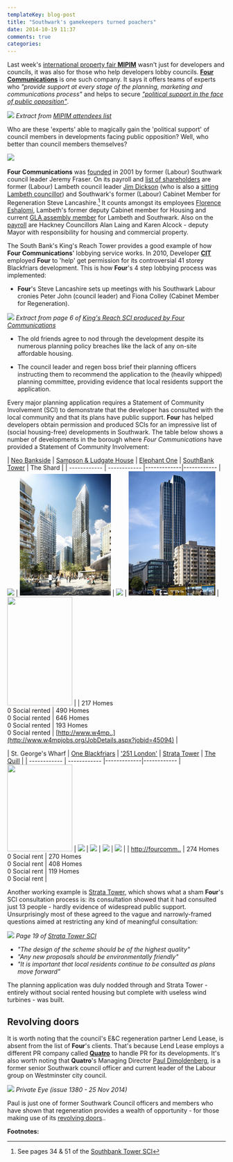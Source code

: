 ```yaml
---
templateKey: blog-post
title: "Southwark's gamekeepers turned poachers"
date: 2014-10-19 11:37
comments: true
categories: 
---
```

Last week's [international property fair __MIPIM__](http://www.theguardian.com/commentisfree/2014/oct/14/yacht-cannes-selling-homes-local-government-officials-mipim) wasn't just for developers and councils, it was also for those who help developers lobby councils. [__Four Communications__](http://www.fourcommunications.com/) is one such company. It says it offers teams of experts who _"provide support at every stage of the planning, marketing and communications process"_ and helps to secure [_"political support in the face of public opposition"_](https://www.fourcommunications.com/work-gallery/helping-secure-new-community-stadium).  
 
![](http://crappistmartin.github.io/images/FourMipimStand.png)
*Extract from [MIPIM attendees 
list](http://my.mipim.com/online-database/mipim/companies/#search=d%3D101990%7C0F%26startRecord%3D205%26rpp%3D12)*

Who are these 'experts' able to magically gain the 'political support' of council members in developments facing public opposition?  Well, who better than council members themselves?


![](http://www.fourcommunications.com/sites/default/files/styles/four_square/public/people/jeremy.png)

__Four Communications__ was 
[founded](http://www.prweek.com/article/168282/wss-fraser-dickson-join-public-affairs-four) in 2001 by former (Labour) Southwark council leader Jeremy Fraser. On its payroll and 
[list of shareholders](http://crappistmartin.github.io/images/OneStopReport.pdf) are 
former (Labour) Lambeth council leader [Jim Dickson](http://www.fourcommunications.com/who-we-are/our-people/jim-dickson) (who is also a [sitting Lambeth councillor](http://moderngov.lambeth.gov.uk/mgUserInfo.aspx?UID=165)) and Southwark's former (Labour) Cabinet Member for Regeneration Steve Lancashire.[^1] It counts amongst its employees [Florence Eshalomi](https://www.linkedin.com/in/florence-eshalomi-8b55b62b), Lambeth's former deputy Cabinet member for Housing and current [GLA assembly member](https://www.london.gov.uk/people/assembly/florence-eshalomi/more-about) for Lambeth and Southwark. Also on the [payroll](http://www.fourcommunications.com/who-we-are/our-people) are Hackney Councillors Alan Laing and Karen Alcock - deputy Mayor with responsibility for housing and commercial property.


The South Bank's King's Reach Tower provides a good example of how __Four Communications__' lobbying service works. In 2010, Developer [__CIT__](http://www.cit.co.uk/) employed __Four__ to 'help' get permission for its controversial 41 storey Blackfriars development. This is how __Four__'s 4 step lobbying process was implemented:

 * __Four__'s Steve Lancashire sets up meetings with his Southwark Labour 
   cronies Peter John (council leader) and Fiona Colley (Cabinet Member for 
Regeneration).  

![](http://betterelephant.github.io/images/FourCommunicationsMeetingsCouncilMembers.png)
*Extract from page 6 of [King's Reach SCI produced by Four Communications 
](http://planningonline.southwark.gov.uk/DocsOnline/Documents/152101_1.pdf)*

 * The old friends agree to nod through the development despite its numerous 
   planning policy breaches like the lack of any on-site affordable housing. 

 * The council leader and regen boss brief their planning officers instructing 
   them to recommend the application to the (heavily whipped) planning 
committee, providing evidence that local residents support the application.    

Every major planning application requires a Statement of Community Involvement 
(SCI) to demonstrate that the developer has consulted with the local community 
and that its plans have public support. __Four__ has helped developers obtain 
permission and produced SCIs for an impressive list of (social housing-free) 
developments in Southwark. The table below shows a number of developments in the borough where _Four Communications_ have provided a Statement of Community Involvement:

| [Neo Bankside](/neo-bankside) | [Sampson & Ludgate House](http://35percent.org/ludgate-and-sampson/) | [Elephant One](/tribeca-square) | [SouthBank Tower](http://www.london-se1.co.uk/news/view/8222) | The Shard | 
| ------------ | ------------ |-------------|------------
| <img src="http://www.e-architect.co.uk/images/jpgs/london/neo_bankside_n220912_n.jpg" width="210"> | <img src="/img/slhouse.jpg" width="210"> | <img src="http://35percent.org/img/elephantone.jpg" width="210"> | <img src="/img/sbanktower.jpg" width="200"> | <img src="http://www.travelsignblog-posts.com/London/files/2012/07/Shard_588.jpg" width="150" height="250"> |
| 217 Homes<br>0 Social rented | 490 Homes<br>0 Social rented | 646 Homes<br> 0 Social rented | 193 Homes<br>0 Social rented | [http://www.w4mp..](http://www.w4mpjobs.org/JobDetails.aspx?jobid=45094) |



| St. George's Wharf | [One Blackfriars](/one-blackfriars/) | ['251 London'](/eileen-house) | [Strata Tower](/strata-tower) | [The Quill](/the-quill) | 
| ------------ | ------------ |-------------|------------
| <img src="http://www.skyscrapernews.com/images/pics/119TheTowerOneStGeorgeWharf_pic2.jpg" width="150" height="200"> | <img src="http://35percent.org/img/251london.jpg" width="210"> | <img src="http://www.london-se1.co.uk/news/imageuploads/1387461650_80.79.211.163.jpg" width="210"> | <img src="http://www.e-architect.co.uk/images/jpgs/london/strata_se1_bfls060410_wp.jpg" width="210"> | <img src="http://www.london-se1.co.uk/news/imageuploads/1291215503_80.177.117.97.jpg" width="210"> |
| [http://fourcomm..](https://www.fourcommunications.com/work-gallery/media-and-marketing-st-george) | 274 Homes<br> 0 Social rent | 270 Homes<br>0 Social rent | 408 Homes<br>0 Social rent | 119 Homes<br>0 Social rent |

Another working example is [Strata Tower](/strata-tower/), which shows what a sham __Four__'s SCI consultation process is: its consultation showed that it had consulted just 13 people - hardly evidence of widespread public support. Unsurprisingly most of these agreed to the vague and narrowly-framed questions aimed at restricting any kind of meaningful consultation:

![](http://crappistmartin.github.io/images/StrataSCI.png)
*Page 19 of [Strata Tower SCI](http://planningonline.southwark.gov.uk/DocsOnline/Documents/15810_1.pdf)*

* _"The design of the scheme should be of the highest quality"_
* _"Any new proposals should be environmentally friendly"_
* _"It is important that local residents continue to be consulted as plans move forward"_

The planning application was duly nodded through and Strata Tower - entirely without social rented housing but complete with useless wind turbines - was built.  

## Revolving doors
It is worth noting that the council's E&C regeneration partner Lend Lease, is absent from the list of __Four__'s clients. That's because Lend Lease employs a different PR company called [__Quatro__](http://www.quatro-pr.co.uk/) to handle PR for its developments. It's also worth noting that __Quatro__'s Managing Director [Paul Dimoldenberg](https://www.linkedin.com/pub/paul-dimoldenberg/a/5b5/b44), is a former senior Southwark council officer and current leader of the Labour group on Westminster city council. 

 ![](http://betterelephant.github.io/images/dimoldenberg.jpg)
*Private Eye (issue 1380 - 25 Nov 2014)*

Paul is just one of former Southwark Council officers and members who have shown that regeneration provides a wealth of opportunity - for those making use of its [revolving doors](/revolving-doors)..   

__Footnotes:__

[^1]: See pages 34 & 51 of the [Southbank Tower SCI](http://planningonline.southwark.gov.uk/DocsOnline/Documents/152101_1.pdf)
